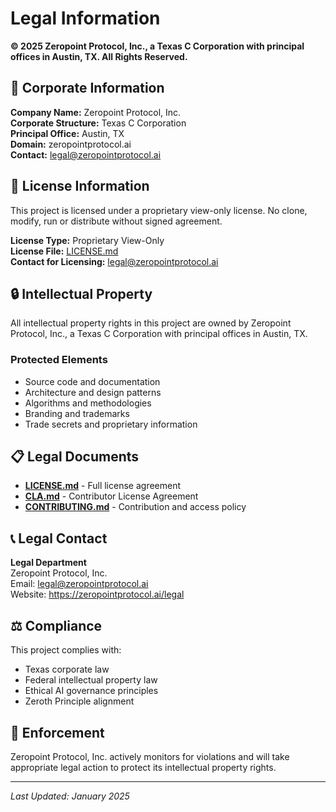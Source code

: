 # Legal Information

**© 2025 Zeropoint Protocol, Inc., a Texas C Corporation with principal offices in Austin, TX. All Rights Reserved.**

## 🏢 Corporate Information

**Company Name:** Zeropoint Protocol, Inc.  
**Corporate Structure:** Texas C Corporation  
**Principal Office:** Austin, TX  
**Domain:** zeropointprotocol.ai  
**Contact:** legal@zeropointprotocol.ai

## 📄 License Information

This project is licensed under a proprietary view-only license. No clone, modify, run or distribute without signed agreement.

**License Type:** Proprietary View-Only  
**License File:** [LICENSE.md](LICENSE.md)  
**Contact for Licensing:** legal@zeropointprotocol.ai

## 🔒 Intellectual Property

All intellectual property rights in this project are owned by Zeropoint Protocol, Inc., a Texas C Corporation with principal offices in Austin, TX.

### Protected Elements
- Source code and documentation
- Architecture and design patterns
- Algorithms and methodologies
- Branding and trademarks
- Trade secrets and proprietary information

## 📋 Legal Documents

- **[LICENSE.md](LICENSE.md)** - Full license agreement
- **[CLA.md](CLA.md)** - Contributor License Agreement
- **[CONTRIBUTING.md](CONTRIBUTING.md)** - Contribution and access policy

## 📞 Legal Contact

**Legal Department**  
Zeropoint Protocol, Inc.  
Email: legal@zeropointprotocol.ai  
Website: https://zeropointprotocol.ai/legal

## ⚖️ Compliance

This project complies with:
- Texas corporate law
- Federal intellectual property law
- Ethical AI governance principles
- Zeroth Principle alignment

## 🚨 Enforcement

Zeropoint Protocol, Inc. actively monitors for violations and will take appropriate legal action to protect its intellectual property rights.

---

*Last Updated: January 2025* 
